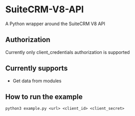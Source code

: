 # SuiteCRM-V8-API
A Python wrapper around the SuiteCRM V8 API
## Authorization
Currently only client_credentials authorization is supported
## Currently supports
* Get data from modules
## How to run the example
```
python3 example.py <url> <client_id> <client_secret>
```